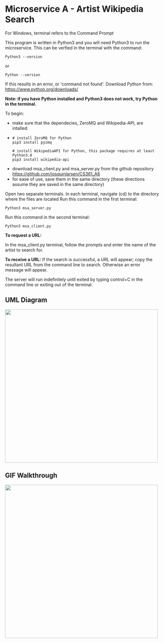 # Microservice A - Artist Wikipedia Search

For Windows, terminal refers to the Command Prompt

This program is written in Python3 and you will need Python3 to run the microservice.
This can be verfied in the terminal with the command:
```
Python3 --version
```
or 
```
Python --version
```
If this results in an error, or 'command not found'. Download Python from:
https://www.python.org/downloads/


<b>Note: if you have Python installed and Python3 does not work, try Python in the terminal.</b>

To begin:
- make sure that the dependecies, ZeroMQ and Wikipedia-API, are intalled:
-  ```
   # install ZeroMQ for Python
   pip3 install pyzmq
   ```
   ```
   # install WikipediaAPI for Python, this package requires at least Python3.8
   pip3 install wikipedia-api
   ```
- download msa_client.py and msa_server.py from the github repository https://github.com/josquinlarsen/CS361_A8
- for ease of use, save them in the same directory (these directions assume they are saved in the same directory)

Open two separate terminals.
In each terminal, navigate (cd) to the directory where the files are located
Run this command in the first terminal:
```
Python3 msa_server.py
```

Run this command in the second terminal:

```
Python3 msa_client.py
```
<b>To request a URL:</b>

In the msa_client.py terminal, follow the prompts and enter the name of the artist to search for.

<b>To receive a URL:</b>
If the search is successful, a URL will appear; copy the resultant URL from the command line to search. Otherwise an error message will appear. 

The server will run indefinitely until exited by typing control+C in the command line or exiting out of the terminal.

## UML Diagram
<p>
   <image src='a8_uml.png' width=500><br>
</p>

## GIF Walkthrough
<p>
  <image src='msa_a8.gif' width=500><br>
</p>
